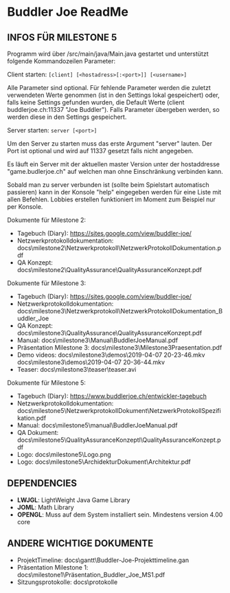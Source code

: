 # Buddler Joe ReadMe

## INFOS FÜR MILESTONE 5

Programm wird über /src/main/java/Main.java gestartet und unterstützt folgende Kommandozeilen Parameter:

Client starten:
`[client] [<hostadress>[:<port>]] [<username>]`

Alle Parameter sind optional. Für fehlende Parameter werden die zuletzt verwendeten Werte genommen (ist in den Settings lokal gespeichert) oder, falls keine Settings gefunden wurden, die Default Werte (client buddlerjoe.ch:11337 "Joe Buddler"). Falls Parameter übergeben werden, so werden diese in den Settings gespeichert.

Server starten:
`server [<port>]`

Um den Server zu starten muss das erste Argument "server" lauten. Der Port ist optional und wird auf 11337 gesetzt falls nicht angegeben.

Es läuft ein Server mit der aktuellen master Version unter der hostaddresse "game.budlerjoe.ch" auf welchen man ohne Einschränkung verbinden kann.

Sobald man zu server verbunden ist (sollte beim Spielstart automatisch passieren) kann in der Konsole "help" eingegeben werden für eine Liste mit allen Befehlen. Lobbies erstellen funktioniert im Moment zum Beispiel nur per Konsole.

Dokumente für Milestone 2:
- Tagebuch (Diary): https://sites.google.com/view/buddler-joe/
- Netzwerkprotokolldokumentation: docs\milestone2\Netzwerkprotokoll\NetzwerkProtokollDokumentation.pdf
- QA Konzept: docs\milestone2\QualityAssurance\QualityAssuranceKonzept.pdf

Dokumente für Milestone 3:
- Tagebuch (Diary): https://sites.google.com/view/buddler-joe/
- Netzwerkprotokolldokumentation: docs\milestone3\Netzwerkprotokoll\NetzwerkProtokollDokumentation_Buddler_Joe
- QA Konzept: docs\milestone3\QualityAssurance\QualityAssuranceKonzept.pdf
- Manual: docs\milestone3\Manual\BuddlerJoeManual.pdf
- Präsentation Milestone 3: docs\milestone3\Milestone3Praesentation.pdf
- Demo videos: docs\milestone3\demos\2019-04-07 20-23-46.mkv
	       docs\milestone3\demos\2019-04-07 20-36-44.mkv
- Teaser:      docs\milestone3\teaser\teaser.avi

Dokumente für Milestone 5:
- Tagebuch (Diary): https://www.buddlerjoe.ch/entwickler-tagebuch
- Netzwerkprotokolldokumentation: docs\milestone5\NetzwerkprotokollDokument\NetzwerkProtokollSpezifikation.pdf
- Manual: docs\milestone5\manual\BuddlerJoeManual.pdf
- QA Dokument: docs\milestone5\QualityAssuranceKonzeptl\QualityAssuranceKonzept.pdf
- Logo: docs\milestone5\Logo.png
- Logo: docs\milestone5\ArchidekturDokument\Architektur.pdf

## DEPENDENCIES
- **LWJGL**: LightWeight Java Game Library
- **JOML**: Math Library
- **OPENGL**: Muss auf dem System installiert sein. Mindestens version 4.00 core

## ANDERE WICHTIGE DOKUMENTE
- ProjektTimeline: docs\gantt\Buddler-Joe-Projekttimeline.gan
- Präsentation Milestone 1: docs\milestone1\Präsentation_Buddler_Joe_MS1.pdf
- Sitzungsprotokolle: docs\protokolle
